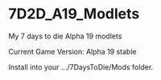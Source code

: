# 7D2D_A19_Modlets

My 7 days to die Alpha 19 modlets

Current Game Version: Alpha 19 stable

Install into your .../7DaysToDie/Mods folder.
